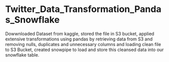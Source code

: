 # Twitter_Data_Transformation_Pandas_Snowflake
Dowwnloaded Dataset from kaggle, stored the file in S3 bucket, applied extensive transformations using pandas by retrieving data from S3 and removing nulls, duplicates and unnecessary columns and loading clean file to S3 Bucket, created snowpipe to load and store this cleansed data into  our snowflake table.
